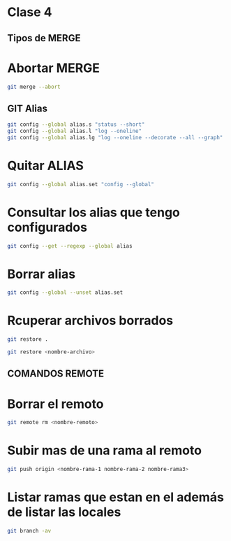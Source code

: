 # Clase 4

## Tipos de MERGE

# Abortar MERGE

```sh
git merge --abort
```

## GIT Alias

```sh
git config --global alias.s "status --short"
git config --global alias.l "log --oneline"
git config --global alias.lg "log --oneline --decorate --all --graph"

```

# Quitar ALIAS

```sh
git config --global alias.set "config --global"
```

# Consultar los alias que tengo configurados

```sh
git config --get --regexp --global alias 
```

# Borrar alias

```sh
git config --global --unset alias.set
```


# Rcuperar archivos borrados

```sh
git restore .
```

```sh
git restore <nombre-archivo>
```

## COMANDOS REMOTE

# Borrar el remoto

```sh
git remote rm <nombre-remoto>
```

# Subir mas de una rama al remoto

```sh
git push origin <nombre-rama-1 nombre-rama-2 nombre-rama3>
``` 

# Listar ramas que estan en el además de listar las locales 

```sh
git branch -av
```
